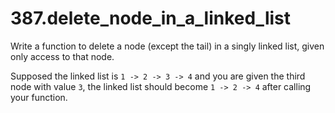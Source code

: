 # 387.delete_node_in_a_linked_list

Write a function to delete a node (except the tail) in a singly linked list, given only access to that node.

Supposed the linked list is ```1 -> 2 -> 3 -> 4``` and you are given the third node with value ```3```, the linked list should become ```1 -> 2 -> 4``` after calling your function.